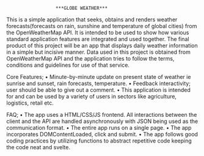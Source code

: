                       ***GLOBE WEATHER***
This is a simple application that seeks, obtains and renders weather forecasts(forecasts on rain, sunshine and temperature of global cities) from the OpenWeatherMap API. It is intended to be used to show how various standard application features are integrated and used together. 
The final product of this project will be an app that displays daily weather information in a simple but incisive manner.
Data used in this project is obtained from OpenWeatherMap API and the application tries to follow the terms, conditions and guidelines for use of that service.

Core Features;
    • Minute-by-minute update on present state of weather ie sunrise and sunset, rain forecasts, temperature.
    • Feedback interactivity; user should be able to give out a comment.
    • This application is intended for and can be used by a variety of users in sectors like agriculture, logistics, retail etc.

FAQ;
    • The app uses a HTML/CSS/JS frontend. All interactions between the client and the API are handled asynchronously with JSON being used as the communication format.
    • The entire app runs on a single page. 
    • The app incorporates DOMContentLoaded, click and submit. 
    • The app follows good coding practices by utilizing functions to abstract repetitive code keeping the code neat and svelte. 
